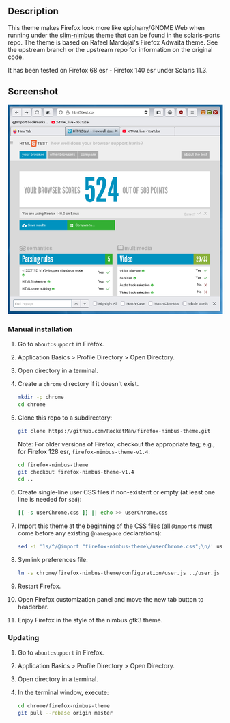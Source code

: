 ## Description

This theme makes Firefox look more like epiphany/GNOME Web when
running under the [slim-nimbus](https://github.com/RocketMan/solaris-ports/tree/master/components/look-and-feel/slim-nimbus) theme that can be found in
the solaris-ports repo.  The theme is based on Rafael Mardojai's Firefox
Adwaita theme.  See the upstream branch or the upstream repo for information
on the original code.

It has been tested on Firefox 68 esr - Firefox 140 esr under Solaris 11.3.

## Screenshot
![screenshot](screenshot.png)

### Manual installation
1. Go to `about:support` in Firefox.

2. Application Basics > Profile Directory > Open Directory.

3. Open directory in a terminal.

4. Create a `chrome` directory if it doesn't exist.

	```sh
	mkdir -p chrome
	cd chrome
	```

5. Clone this repo to a subdirectory:

	```sh
	git clone https://github.com/RocketMan/firefox-nimbus-theme.git
	```

    Note: For older versions of Firefox, checkout the appropriate tag; e.g., for Firefox 128 esr, `firefox-nimbus-theme-v1.4`:

	```sh
	cd firefox-nimbus-theme
	git checkout firefox-nimbus-theme-v1.4
	cd ..
	```

6. Create single-line user CSS files if non-existent or empty (at least one line is needed for `sed`):

	```sh
	[[ -s userChrome.css ]] || echo >> userChrome.css
	```

7. Import this theme at the beginning of the CSS files (all `@import`s must come before any existing `@namespace` declarations):

	```sh
	sed -i '1s/^/@import "firefox-nimbus-theme\/userChrome.css";\n/' userChrome.css
	```

8. Symlink preferences file:

	```sh
	ln -s chrome/firefox-nimbus-theme/configuration/user.js ../user.js
	```

9. Restart Firefox.

10. Open Firefox customization panel and move the new tab button to headerbar.

11. Enjoy Firefox in the style of the nimbus gtk3 theme.

### Updating

1. Go to `about:support` in Firefox.

2. Application Basics > Profile Directory > Open Directory.

3. Open directory in a terminal.

4. In the terminal window, execute:

	```sh
	cd chrome/firefox-nimbus-theme
	git pull --rebase origin master
	```
